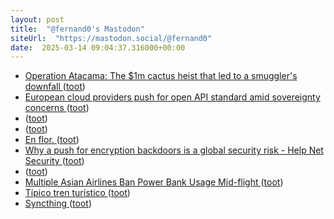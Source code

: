 ```yaml
---
layout: post
title:  "@fernand0's Mastodon"
siteUrl:  "https://mastodon.social/@fernand0"
date:  2025-03-14 09:04:37.316000+00:00
---
```

*  [Operation Atacama: The $1m cactus heist that led to a smuggler's downfall ](https://www.bbc.com/future/article/20250228-how-italy-and-chile-foiled-an-1m-international-smugglers-cactus-heis) ([toot](https://mastodon.social/@fernand0/114159981514724817))
*  [European cloud providers push for open API standard amid sovereignty concerns ](https://www.computing.co.uk/news/2025/cloud/european-cloud-providers-push-for-open-api-standard-amid-sovereignty-concern) ([toot](https://mastodon.social/@fernand0/114158389688513582))
*  [ ](https://mastodon.social/users/fernand0/statuses/114157637190948091/activity) ([toot](https://mastodon.social/users/fernand0/statuses/114157637190948091/activity))
*  [ ](https://mastodon.social/@vrruiz) ([toot](https://mastodon.social/@fernand0/114157636815265883))
*  [En flor. ](https://avecesunafoto.wordpress.com/2025/03/13/en-flor-6) ([toot](https://mastodon.social/@fernand0/114156579775978304))
*  [Why a push for encryption backdoors is a global security risk - Help Net Security ](https://www.helpnetsecurity.com/2025/03/04/governments-encryption-privacy-risk-video) ([toot](https://mastodon.social/@fernand0/114156486358416025))
*  [ ](https://mastodon.social/@vrruiz) ([toot](https://mastodon.social/@fernand0/114156457908489211))
*  [Multiple Asian Airlines Ban Power Bank Usage Mid-flight ](https://www.gatechecked.com/multiple-asian-airlines-ban-power-bank-usage-mid-flight-1021) ([toot](https://mastodon.social/@fernand0/114156346444501045))
*  [Típico tren turístico ](https://www.flickr.com/photos/fernand0/54375122310) ([toot](https://mastodon.social/@fernand0/114156247436293483))
*  [Syncthing ](https://syncthing.net) ([toot](https://mastodon.social/@fernand0/114155970804454956))
